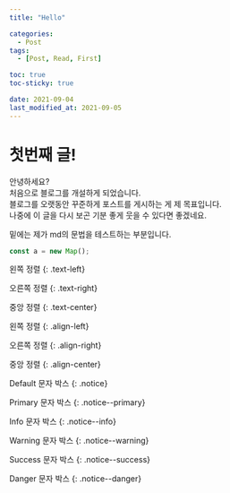 ```yaml
---
title: "Hello"

categories:
  - Post
tags:
  - [Post, Read, First]

toc: true
toc-sticky: true

date: 2021-09-04
last_modified_at: 2021-09-05
---
```


# 첫번째 글!

안녕하세요?  
처음으로 블로그를 개설하게 되었습니다.  
블로그를 오랫동안 꾸준하게 포스트를 게시하는 게 제 목표입니다.  
나중에 이 글을 다시 보곤 기분 좋게 웃을 수 있다면 좋겠네요.

밑에는 제가 md의 문법을 테스트하는 부분입니다.

```js
const a = new Map();
```

왼쪽 정렬
{: .text-left}

오른쪽 정렬
{: .text-right}

중앙 정렬
{: .text-center}

왼쪽 정렬
{: .align-left}

오른쪽 정렬
{: .align-right}

중앙 정렬
{: .align-center}

Default 문자 박스
{: .notice}

Primary 문자 박스
{: .notice--primary}

Info 문자 박스
{: .notice--info}

Warning 문자 박스
{: .notice--warning}

Success 문자 박스
{: .notice--success}

Danger 문자 박스
{: .notice--danger}
